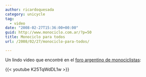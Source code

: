 ```yaml
---
author: ricardoquesada
category: unicycle
tag:
  - video
date: "2008-02-27T15:36:00+00:00"
guid: http://www.monociclo.com.ar/?p=50
title: Monociclo para todos
url: /2008/02/27/monociclo-para-todos/

---
```

Un lindo video que encontré en el [foro argentino de monociclistas](http://monociclos.superforo.net/multimedia-f4/video-para-todos-t2.htm#2):  

{{< youtube K25TqWdDL1w >}}
